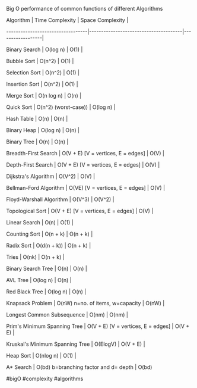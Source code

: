 Big O performance of common functions of different Algorithms

Algorithm | Time Complexity | Space Complexity |

----------------------------------|---------------------------------------|------------------|

Binary Search | O(log n) | O(1) |

Bubble Sort | O(n^2) | O(1) |

Selection Sort | O(n^2) | O(1) |

Insertion Sort | O(n^2) | O(1) |

Merge Sort | O(n log n) | O(n) |

Quick Sort | O(n^2) (worst-case)) | O(log n) |

Hash Table | O(n) | O(n) |

Binary Heap | O(log n) | O(n) |

Binary Tree | O(n) | O(n) |

Breadth-First Search | O(V + E) [V = vertices, E = edges] | O(V) |

Depth-First Search | O(V + E) [V = vertices, E = edges] | O(V) |

Dijkstra's Algorithm | O(V^2) | O(V) |

Bellman-Ford Algorithm | O(VE) [V = vertices, E = edges] | O(V) |

Floyd-Warshall Algorithm | O(V^3) | O(V^2) |

Topological Sort | O(V + E) [V = vertices, E = edges] | O(V) |

Linear Search | O(n) | O(1) |

Counting Sort | O(n + k) | O(n + k) |

Radix Sort | O(d(n + k)) | O(n + k) |

Tries | O(nk) | O(n + k) |

Binary Search Tree | O(n) | O(n) |

AVL Tree | O(log n) | O(n) |

Red Black Tree | O(log n) | O(n) |

Knapsack Problem | O(nW) n=no. of items, w=capacity | O(nW) |

Longest Common Subsequence | O(nm) | O(nm) |

Prim's Minimum Spanning Tree | O(V + E) [V = vertices, E = edges] | O(V + E) |

Kruskal's Minimum Spanning Tree | O(ElogV) | O(V + E) |

Heap Sort | O(nlog n) | O(1) |

A* Search | O(bd) b=branching factor and d= depth | O(bd)

#bigO #complexity #algorithms 